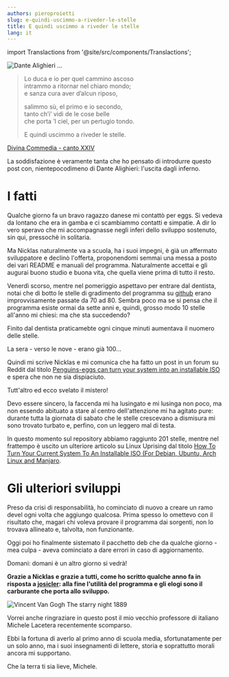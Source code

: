 ```yaml
---
authors: pieroproietti
slug: e-quindi-uscimmo-a-riveder-le-stelle
title: E quindi uscimmo a riveder le stelle
lang: it
---
```

import Translactions from '@site/src/components/Translactions';

<Translactions path="blog/e-quindi-uscimmo-a-riveder-le-stelle"/>

![Dante Alighieri](/images/dantealighieri.webp)
...

> Lo duca e io per quel cammino ascoso<br/>
> intrammo a ritornar nel chiaro mondo;<br/>
> e sanza cura aver d’alcun riposo,<br/>
> 
> salimmo sù, el primo e io secondo,<br/>
> tanto ch’i’ vidi de le cose belle<br/>
> che porta ’l ciel, per un pertugio tondo.<br/>
> 
> E quindi uscimmo a riveder le stelle.<br/>


[Divina Commedia - canto XXIV](https://divinacommedia.weebly.com/inferno-canto-xxxiv.html)


La soddisfazione è veramente tanta che ho pensato di introdurre questo post con, nientepocodimeno di Dante Alighieri: l'uscita dagli inferno.


# I fatti

Qualche giorno fa un bravo ragazzo danese mi contattò per eggs. Si vedeva da lontano che era in gamba e ci scambiammo contatti e simpatie. A dir lo vero speravo che mi accompagnasse negli inferi dello sviluppo sostenuto, sin qui, pressochè in solitaria. 

Ma Nicklas naturalmente va a scuola, ha i suoi impegni, è già un affermato sviluppatore e declinò l'offerta, proponendomi semmai una messa a posto dei vari README e manuali del programma. Naturalmente accettai e gli augurai buono studio e buona vita, che quella viene prima di tutto il resto.

Venerdì scorso, mentre nel pomeriggio aspettavo per entrare dal dentista, notai che di botto le stelle di gradimento del programma su [github](https://github.com/pieroproietti/penguins-eggs) erano improvvisamente passate da 70 ad 80. Sembra poco ma se si pensa che il programma esiste ormai da sette anni e, quindi, grosso modo 10 stelle all'anno mi chiesi: ma che sta succedendo?

Finito dal dentista praticamebte ogni cinque minuti aumentava il nuomero delle stelle. 

La sera - verso le nove - erano già 100...

Quindi mi scrive Nicklas e mi comunica che ha fatto un post in un forum su Reddit dal titolo [Penguins-eggs can turn your system into an installable ISO](https://www.reddit.com/r/linux/comments/11nlqlu/penguinseggs_can_turn_your_system_into_an/) e spera che non ne sia dispiaciuto. 

Tutt'altro ed ecco svelato il mistero!

Devo essere sincero, la faccenda mi ha lusingato e mi lusinga non poco, ma non essendo abituato a stare al centro dell'attenzione mi ha agitato pure: durante tutta la giornata di sabato che le stelle crescevano a dismisura mi sono trovato turbato e, perfino, con un leggero mal di testa.

In questo momento sul repository abbiamo raggiunto 201 stelle, mentre nel frattempo è uscito un ulteriore articolo su Linux Uprising dal titolo [How To Turn Your Current System To An Installable ISO (For Debian, Ubuntu, Arch Linux and Manjaro](https://www.linuxuprising.com/2023/03/how-to-turn-your-current-system-to.html).

# Gli ulteriori sviluppi

Preso da crisi di responsabilità, ho cominciato di nuovo a creare un ramo devel ogni volta che aggiungo qualcosa. Prima spesso lo omettevo con il risultato che, magari chi voleva provare il programma dai sorgenti, non lo trovava allineato e, talvolta, non funzionante.

Oggi poi ho finalmente sistemato il pacchetto deb che da qualche giorno - mea culpa - aveva cominciato a dare errori in caso di aggiornamento.

Domani: domani è un altro giorno si vedrà!



**Grazie a Nicklas e grazie a tutti, come ho scritto qualche anno fa in risposta a [josicler](https://sourceforge.net/projects/penguins-eggs/reviews/): alla fine l'utilità del programma e gli elogi sono il carburante che porta allo sviluppo.**

![Vincent Van Gogh The starry night 1889](/images/vincent.jpg)

Vorrei anche ringraziare in questo post il mio vecchio professore di italiano Michele Lacetera recentemente scomparso.

Ebbi la fortuna di averlo al primo anno di scuola media, sfortunatamente per un solo anno, ma i suoi insegnamenti di lettere, storia e soprattutto morali ancora mi supportano. 

Che la terra ti sia lieve, Michele.
